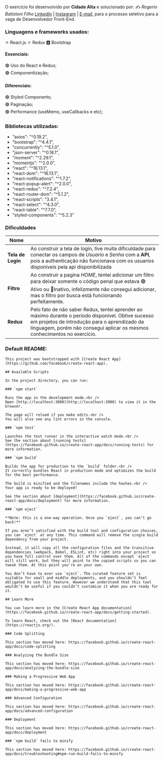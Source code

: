 O exercício foi desenvolvido por **Cidade Alta** e solucionado por: ✍️ _Rogerio Batistoni Filho_ <a href="https://www.linkedin.com/in/rogerio-battistoni-filho-87432a133/">LinkedIn</a> | <a href="https://www.instagram.com/rogerbatt/">Instagram</a> | <a href="mailto:rogeriobf.dev@gmail.com">E-mail</a>, para o processo seletivo para a vaga de Desenvolvedor Front-End.

### Linguagens e frameworks usados:
⚛️ React.js
⚛️ Redux
🅱️ Bootstrap

#### Essenciais:
🟢 Uso do React e Redux;<br>
🟢 Componentização;

#### Diferenciais:
🟢 Styled Components;<br>
🟢 Paginação;<br>
🟢 Performance (useMemo, useCallbacks e etc);

### Bibliotecas utilizadas:
   * "axios": "^0.19.2",
   * "bootstrap": "^4.4.1",
   * "concurrently": "^5.1.0",
   * "json-server": "^0.16.1",
   * "moment": "^2.29.1",
   * "momentjs": "^2.0.0",
   * "react": "^16.13.1",
   * "react-dom": "^16.13.1",
   * "react-notifications": "^1.7.2",
   * "react-popup-alert": "^2.0.0",
   * "react-redux": "^7.2.4",
   * "react-router-dom": "^5.1.2",
   * "react-scripts": "3.4.1",
   * "react-select": "^4.3.0",
   * "react-table": "^7.7.0",
   * "styled-components": "^5.2.3"


### Dificuldades
| **Nome**| **Motivo** |
|----------------------|-------------------|
| **Tela de Login**| Ao construir a tela de login, tive muita dificuldade para conectar os campos de _Usuario_ e _Senha_ com a **API**, pois a authenticação não funcionava com os usuarios disponíveis pela api disponibilizada |
|**Filtro**|Ao construir a pagina _HOME_, tentei adicionar um filtro para deixar somente o código penal que estava 🟢Ativo ou 🔴Inativo, infelizmente não consegui adicionar, mas o filtro por busca está funcionando perfeitamente.|
|**Redux**| Pelo fato de não saber Redux, tentei aprender ao máximo durante o período disponível. Obtive sucesso em projetos de introdução para o aprendizado da linguagem, porém não consegui aplicar os mesmos conhecimentos no exercício.|


### Default README:
```
This project was bootstrapped with [Create React App](https://github.com/facebook/create-react-app).

## Available Scripts

In the project directory, you can run:

### `npm start`

Runs the app in the development mode.<br />
Open [http://localhost:3000](http://localhost:3000) to view it in the browser.

The page will reload if you make edits.<br />
You will also see any lint errors in the console.

### `npm test`

Launches the test runner in the interactive watch mode.<br />
See the section about [running tests](https://facebook.github.io/create-react-app/docs/running-tests) for more information.

### `npm build`

Builds the app for production to the `build` folder.<br />
It correctly bundles React in production mode and optimizes the build for the best performance.

The build is minified and the filenames include the hashes.<br />
Your app is ready to be deployed!

See the section about [deployment](https://facebook.github.io/create-react-app/docs/deployment) for more information.

### `npm eject`

**Note: this is a one-way operation. Once you `eject`, you can’t go back!**

If you aren’t satisfied with the build tool and configuration choices, you can `eject` at any time. This command will remove the single build dependency from your project.

Instead, it will copy all the configuration files and the transitive dependencies (webpack, Babel, ESLint, etc) right into your project so you have full control over them. All of the commands except `eject` will still work, but they will point to the copied scripts so you can tweak them. At this point you’re on your own.

You don’t have to ever use `eject`. The curated feature set is suitable for small and middle deployments, and you shouldn’t feel obligated to use this feature. However we understand that this tool wouldn’t be useful if you couldn’t customize it when you are ready for it.

## Learn More

You can learn more in the [Create React App documentation](https://facebook.github.io/create-react-app/docs/getting-started).

To learn React, check out the [React documentation](https://reactjs.org/).

### Code Splitting

This section has moved here: https://facebook.github.io/create-react-app/docs/code-splitting

### Analyzing the Bundle Size

This section has moved here: https://facebook.github.io/create-react-app/docs/analyzing-the-bundle-size

### Making a Progressive Web App

This section has moved here: https://facebook.github.io/create-react-app/docs/making-a-progressive-web-app

### Advanced Configuration

This section has moved here: https://facebook.github.io/create-react-app/docs/advanced-configuration

### Deployment

This section has moved here: https://facebook.github.io/create-react-app/docs/deployment

### `npm build` fails to minify

This section has moved here: https://facebook.github.io/create-react-app/docs/troubleshooting#npm-run-build-fails-to-minify
```
